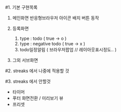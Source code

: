 #1. 기본 구현목록

1.  메인화면
    반응형브라우저
    아이콘 배치
    버튼 동작

2.  등록화면

    1. type : todo ( true -> o )
    2. type : negative todo ( true -> x )
    3. todo일정알림 ( 브라우저팝업 // 레이아웃표시정도.. )

3.  그외 서브화면

#2. streaks 에서 나중에 적용할 것

#3. streaks 에서 안할것

- 타이머
- 푸터 화면전환 / 미리보기 뷰
- 프리셋
